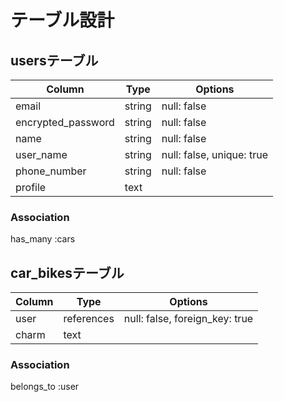 # テーブル設計

## usersテーブル

| Column             | Type   | Options                   |
| ------------------ | ------ | ------------------------- |
| email              | string | null: false               |
| encrypted_password | string | null: false               |
| name               | string | null: false               |
| user_name          | string | null: false, unique: true |
| phone_number       | string | null: false               |
| profile            | text   |                           |

### Association
has_many :cars

## car_bikesテーブル
| Column     | Type       | Options                       |
| ---------- | ---------- | ----------------------------- |
| user       | references | null: false, foreign_key: true|
| charm      | text       |                               |

### Association
belongs_to :user